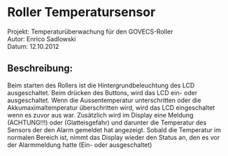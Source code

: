 <h1>Roller Temperatursensor</h1>
Projekt:  Temperaturüberwachung für den GOVECS-Roller<br />
Autor:    Enrico Sadlowski<br />
Datum:    12.10.2012<br />

<h2>Beschreibung:</h2>
Beim starten des Rollers ist die Hintergrundbeleuchtung des LCD ausgeschaltet.
Beim drücken des Buttons, wird das LCD ein- oder ausgeschaltet. 
Wenn die Aussentemperatur unterschritten oder die Akkumaximaltemperatur überschritten wird, wird das LCD eingeschaltet
wenn es zuvor aus war. Zusätzlich wird im Display eine Meldung (ACHTUNG!!!) oder (Glatteisgefahr)
und darunter die Temperatur des Sensors der den Alarm gemeldet hat angezeigt. Sobald die Temperatur im normalen Bereich ist,
nimmt das Display wieder den Status an, den es vor der Alarmmeldung hatte (Ein- oder ausgeschaltet)
